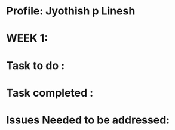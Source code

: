 # Profile: Jyothish p Linesh

# WEEK 1:

# Task to do :


# Task completed :

# Issues Needed to be addressed:

